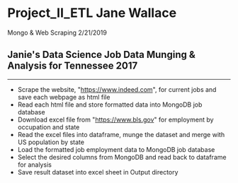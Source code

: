 # Project_II_ETL                                                                                                    Jane Wallace
Mongo &amp; Web Scraping                                                                                             2/21/2019

## Janie's Data Science Job Data Munging & Analysis for Tennessee 2017
----
* Scrape the website, "https://www.indeed.com", for current jobs and save each webpage as html file
* Read each html file and store formatted data into MongoDB job database
* Download excel file from "https://www.bls.gov" for employment by occupation and state
* Read the excel files into dataframe, munge the dataset and merge with US population by state
* Load the formatted job employment data to MongoDB job database
* Select the desired columns from MongoDB and read back to dataframe for analysis
* Save result dataset into excel sheet in Output directory
